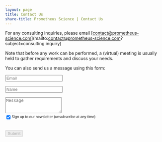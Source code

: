 ```yaml
---
layout: page
title: Contact Us
share-title: Prometheus Science | Contact Us
---
```


<script src="https://www.google.com/recaptcha/api.js" async defer></script>
<script>enableSubmitContact = function(){ document.getElementById("submit_contact").disabled = false; }</script>

For any consulting inquiries, please email [contact@prometheus-science.com](mailto:contact@prometheus-science.com?subject=consulting inquiry)

Note that before any work can be performed, a (virtual) meeting is usually held to gather requirements and discuss your needs.

<!--
<div style="text-align: center;">
<a href="https://calendly.com/attalitech/meeting" class="schedule-btn actionbtn">
  <span class="far fa-calendar-check" aria-hidden="true"></span>
  Schedule Meeting
</a>
</div>
-->

You can also send us a message using this form:

<form action="https://formspree.io/f/mknpbwnr" class="form" id="contact-form">
  <div class="row">
    <div class="col-6">
      <input type="email" name="email" required="required" class="form-control input-lg" placeholder="Email" title="Email" style="margin-bottom: 15px;">
    </div>
    <div class="col-6">
      <input type="text" name="name" class="form-control input-lg" placeholder="Name" title="Name" style="margin-bottom: 15px;">
    </div>
  </div>
  <textarea type="text" name="content" class="form-control input-lg" placeholder="Message" title="Message" required="required" rows="3"></textarea>
  
  <div style="margin-top: 5px; display: flex; margin-bottom: 15px; font-size: 0.7rem;">
    <input type="checkbox" id="formspree-subscribe" name="formspree-subscribe" value="agree" checked style="margin-top: 2px; margin-right: 4px;" />
    <label for="formspree-subscribe">Sign up to our newsletter (unsubscribe at any time)</label>
  </div>

  <div class="g-recaptcha" data-sitekey="6LcT5_kfAAAAAFhN2wtb9wCcLRSptb6-aot-BaFo" data-callback="enableSubmitContact"></div>
  <input type="hidden" name="_feedback.success.title" value="Thanks for contacting AttaliTech, we'll be in touch shortly!" />
  <input type="hidden" name="_email.from" value="Formspark AttaliTech" />
  <input type="hidden" name="_feedback.error.title" value="An error occurred (did you check the &quot;I'm not a robot&quot; box?)" />

  <br/>
  <button id="submit_contact" type="submit" class="btn btn-lg btn-primary" disabled>Submit</button>
</form>
